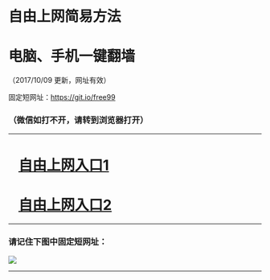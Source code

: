 ﻿# 自由上网简易方法

# 电脑、手机一键翻墙

（2017/10/09 更新，网址有效）

固定短网址：https://git.io/free99

### （微信如打不开，请转到浏览器打开）


***





# &nbsp;&nbsp; <a href="http://ft2802630749.fwq-tz-1001.info/fwqtz01.html?t=100900114816 " target="_blank">自由上网入口1</a>
# &nbsp;&nbsp; <a href="http://ft1440724908.fwq-tz-1002.info/fwqtz02.html?t=100900125023 " target="_blank">自由上网入口2</a>
***

### 请记住下图中固定短网址：

<img src="https://s3-us-west-2.amazonaws.com/fwq-1001/yjfq-20170905okok.png" /> 


***

